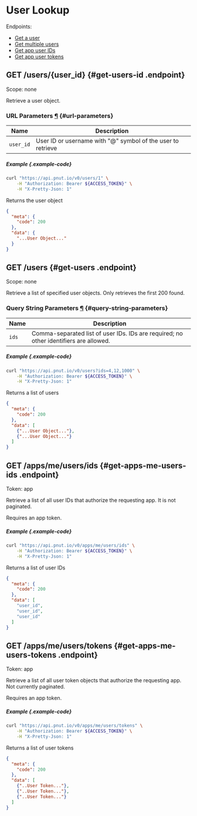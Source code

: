 # User Lookup

Endpoints:

* [Get a user](#get-users-id)
* [Get multiple users](#get-users)
* [Get app user IDs](#get-apps-me-users-ids)
* [Get app user tokens](#get-apps-me-users-tokens)


## <span class="method method-get">GET</span> /users/<span class="call-param">{user_id}</span> {#get-users-id .endpoint}

Scope: <span class="endpoint-meta">none</span>

Retrieve a user object.

### URL Parameters [&para;](#url-parameters) {#url-parameters}

Name|Description
-|-
`user_id`|User ID or username with "@" symbol of the user to retrieve

##### Example {.example-code}

```bash
curl "https://api.pnut.io/v0/users/1" \
    -H "Authorization: Bearer ${ACCESS_TOKEN}" \
    -H "X-Pretty-Json: 1"
```

Returns the user object

```json
{
  "meta": {
    "code": 200
  },
  "data": {
    "...User Object..."
  }
}
```


## <span class="method method-get">GET</span> /users {#get-users .endpoint}

Scope: <span class="endpoint-meta">none</span>

Retrieve a list of specified user objects. Only retrieves the first 200 found.

### Query String Parameters [&para;](#query-string-parameters) {#query-string-parameters}

Name|Description
-|-
`ids`|Comma-separated list of user IDs. IDs are required; no other identifiers are allowed.

##### Example {.example-code}

```bash
curl "https://api.pnut.io/v0/users?ids=4,12,1000" \
    -H "Authorization: Bearer ${ACCESS_TOKEN}" \
    -H "X-Pretty-Json: 1"
```

Returns a list of users

```json
{
  "meta": {
    "code": 200
  },
  "data": [
    {"...User Object..."},
    {"...User Object..."}
  ]
}
```


## <span class="method method-get">GET</span> /apps/me/users/ids {#get-apps-me-users-ids .endpoint}

Token: <span class="endpoint-meta">app</span>

Retrieve a list of all user IDs that authorize the requesting app. It is not paginated.

Requires an app token.

##### Example {.example-code}

```bash
curl "https://api.pnut.io/v0/apps/me/users/ids" \
    -H "Authorization: Bearer ${ACCESS_TOKEN}" \
    -H "X-Pretty-Json: 1"
```

Returns a list of user IDs

```json
{
  "meta": {
    "code": 200
  },
  "data": [
    "user_id",
    "user_id",
    "user_id"
  ]
}
```


## <span class="method method-get">GET</span> /apps/me/users/tokens {#get-apps-me-users-tokens .endpoint}

Token: <span class="endpoint-meta">app</span>

Retrieve a list of all user token objects that authorize the requesting app. Not currently paginated.

Requires an app token.

##### Example {.example-code}

```bash
curl "https://api.pnut.io/v0/apps/me/users/tokens" \
    -H "Authorization: Bearer ${ACCESS_TOKEN}" \
    -H "X-Pretty-Json: 1"
```

Returns a list of user tokens

```json
{
  "meta": {
    "code": 200
  },
  "data": [
    {"..User Token..."},
    {"..User Token..."},
    {"..User Token..."}
  ]
}
```